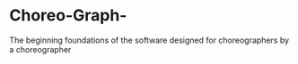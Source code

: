 # Choreo-Graph-
The beginning foundations of the software designed for choreographers by a choreographer

